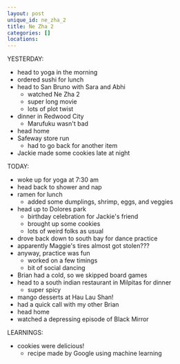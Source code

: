 ```yaml
---
layout: post
unique_id: ne_zha_2
title: Ne Zha 2
categories: []
locations: 
---
```


YESTERDAY:
* head to yoga in the morning
* ordered sushi for lunch
* head to San Bruno with Sara and Abhi
  * watched Ne Zha 2
  * super long movie
  * lots of plot twist
* dinner in Redwood City
  * Marufuku wasn't bad
* head home
* Safeway store run
  * had to go back for another item
* Jackie made some cookies late at night

TODAY:
* woke up for yoga at 7:30 am
* head back to shower and nap
* ramen for lunch
  * added some dumplings, shrimp, eggs, and veggies
* head up to Dolores park
  * birthday celebration for Jackie's friend
  * brought up some cookies
  * lots of weird folks as usual
* drove back down to south bay for dance practice
* apparently Maggie's tires almost got stolen???
* anyway, practice was fun
  * worked on a few timings
  * bit of social dancing
* Brian had a cold, so we skipped board games
* head to a south indian restaurant in Milpitas for dinner
  * super spicy
* mango desserts at Hau Lau Shan!
* had a quick call with my other Brian
* head home
* watched a depressing episode of Black Mirror

LEARNINGS:
* cookies were delicious!
  * recipe made by Google using machine learning
